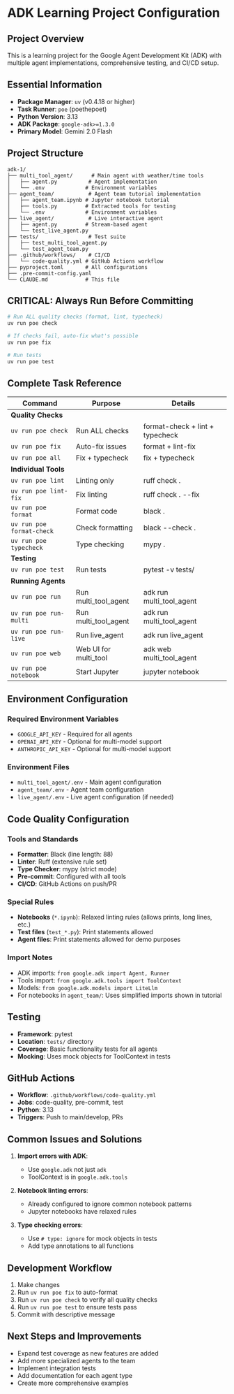 # ADK Learning Project Configuration

## Project Overview
This is a learning project for the Google Agent Development Kit (ADK) with multiple agent implementations, comprehensive testing, and CI/CD setup.

## Essential Information
- **Package Manager**: `uv` (v0.4.18 or higher)
- **Task Runner**: `poe` (poethepoet)
- **Python Version**: 3.13
- **ADK Package**: `google-adk>=1.3.0`
- **Primary Model**: Gemini 2.0 Flash

## Project Structure
```
adk-1/
├── multi_tool_agent/      # Main agent with weather/time tools
│   ├── agent.py          # Agent implementation
│   └── .env             # Environment variables
├── agent_team/           # Agent team tutorial implementation
│   ├── agent_team.ipynb # Jupyter notebook tutorial
│   ├── tools.py         # Extracted tools for testing
│   └── .env             # Environment variables
├── live_agent/           # Live interactive agent
│   ├── agent.py         # Stream-based agent
│   └── test_live_agent.py
├── tests/                # Test suite
│   ├── test_multi_tool_agent.py
│   └── test_agent_team.py
├── .github/workflows/    # CI/CD
│   └── code-quality.yml # GitHub Actions workflow
├── pyproject.toml       # All configurations
├── .pre-commit-config.yaml
└── CLAUDE.md            # This file
```

## CRITICAL: Always Run Before Committing
```bash
# Run ALL quality checks (format, lint, typecheck)
uv run poe check

# If checks fail, auto-fix what's possible
uv run poe fix

# Run tests
uv run poe test
```

## Complete Task Reference
| Command | Purpose | Details |
|---------|---------|---------|
| **Quality Checks** |
| `uv run poe check` | Run ALL checks | format-check + lint + typecheck |
| `uv run poe fix` | Auto-fix issues | format + lint-fix |
| `uv run poe all` | Fix + typecheck | fix + typecheck |
| **Individual Tools** |
| `uv run poe lint` | Linting only | ruff check . |
| `uv run poe lint-fix` | Fix linting | ruff check . --fix |
| `uv run poe format` | Format code | black . |
| `uv run poe format-check` | Check formatting | black --check . |
| `uv run poe typecheck` | Type checking | mypy . |
| **Testing** |
| `uv run poe test` | Run tests | pytest -v tests/ |
| **Running Agents** |
| `uv run poe run` | Run multi_tool_agent | adk run multi_tool_agent |
| `uv run poe run-multi` | Run multi_tool_agent | adk run multi_tool_agent |
| `uv run poe run-live` | Run live_agent | adk run live_agent |
| `uv run poe web` | Web UI for multi_tool | adk web multi_tool_agent |
| `uv run poe notebook` | Start Jupyter | jupyter notebook |

## Environment Configuration
### Required Environment Variables
- `GOOGLE_API_KEY` - Required for all agents
- `OPENAI_API_KEY` - Optional for multi-model support
- `ANTHROPIC_API_KEY` - Optional for multi-model support

### Environment Files
- `multi_tool_agent/.env` - Main agent configuration
- `agent_team/.env` - Agent team configuration
- `live_agent/.env` - Live agent configuration (if needed)

## Code Quality Configuration
### Tools and Standards
- **Formatter**: Black (line length: 88)
- **Linter**: Ruff (extensive rule set)
- **Type Checker**: mypy (strict mode)
- **Pre-commit**: Configured with all tools
- **CI/CD**: GitHub Actions on push/PR

### Special Rules
- **Notebooks** (`*.ipynb`): Relaxed linting rules (allows prints, long lines, etc.)
- **Test files** (`test_*.py`): Print statements allowed
- **Agent files**: Print statements allowed for demo purposes

### Import Notes
- ADK imports: `from google.adk import Agent, Runner`
- Tools import: `from google.adk.tools import ToolContext`
- Models: `from google.adk.models import LiteLlm`
- For notebooks in `agent_team/`: Uses simplified imports shown in tutorial

## Testing
- **Framework**: pytest
- **Location**: `tests/` directory
- **Coverage**: Basic functionality tests for all agents
- **Mocking**: Uses mock objects for ToolContext in tests

## GitHub Actions
- **Workflow**: `.github/workflows/code-quality.yml`
- **Jobs**: code-quality, pre-commit, test
- **Python**: 3.13
- **Triggers**: Push to main/develop, PRs

## Common Issues and Solutions
1. **Import errors with ADK**:
   - Use `google.adk` not just `adk`
   - ToolContext is in `google.adk.tools`

2. **Notebook linting errors**:
   - Already configured to ignore common notebook patterns
   - Jupyter notebooks have relaxed rules

3. **Type checking errors**:
   - Use `# type: ignore` for mock objects in tests
   - Add type annotations to all functions

## Development Workflow
1. Make changes
2. Run `uv run poe fix` to auto-format
3. Run `uv run poe check` to verify all quality checks
4. Run `uv run poe test` to ensure tests pass
5. Commit with descriptive message

## Next Steps and Improvements
- Expand test coverage as new features are added
- Add more specialized agents to the team
- Implement integration tests
- Add documentation for each agent type
- Create more comprehensive examples
